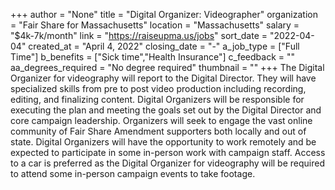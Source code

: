 +++
author = "None"
title = "Digital Organizer: Videographer"
organization = "Fair Share for Massachusetts"
location = "Massachusetts"
salary = "$4k-7k/month"
link = "https://raiseupma.us/jobs"
sort_date = "2022-04-04"
created_at = "April 4, 2022"
closing_date = "-"
a_job_type = ["Full Time"]
b_benefits = ["Sick time","Health Insurance"]
c_feedback = ""
aa_degrees_required = "No degree required"
thumbnail = ""
+++
The Digital Organizer for videography will report to the Digital Director. They will have specialized skills from pre to post video production including recording, editing, and finalizing content. Digital Organizers will be responsible for executing the plan and meeting the goals set out by the Digital Director and core campaign leadership. Organizers will seek to engage the vast online community of Fair Share Amendment supporters both locally and out of state. Digital Organizers will have the opportunity to work remotely and be expected to participate in some in-person work with campaign staff. Access to a car is preferred as the Digital Organizer for videography will be required to attend some in-person campaign events to take footage. 